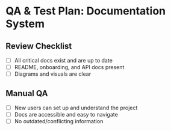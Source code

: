 # QA & Test Plan: Documentation System

## Review Checklist
- [ ] All critical docs exist and are up to date
- [ ] README, onboarding, and API docs present
- [ ] Diagrams and visuals are clear

## Manual QA
- [ ] New users can set up and understand the project
- [ ] Docs are accessible and easy to navigate
- [ ] No outdated/conflicting information
